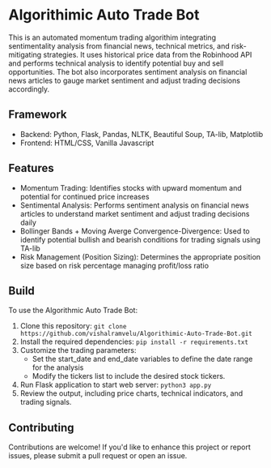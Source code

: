 # Algorithimic Auto Trade Bot

This is an automated momentum trading algorithim integrating sentimentality analysis from financial news, technical metrics, and risk-mitigating strategies. It uses historical price data from the Robinhood API and performs technical analysis to identify potential buy and sell opportunities. The bot also incorporates sentiment analysis on financial news articles to gauge market sentiment and adjust trading decisions accordingly.  

## Framework 
* Backend: Python, Flask, Pandas, NLTK, Beautiful Soup, TA-lib, Matplotlib
* Frontend: HTML/CSS, Vanilla Javascript

## Features 
* Momentum Trading: Identifies stocks with upward momentum and potential for continued price increases
* Sentimental Analysis: Performs sentiment analysis on financial news articles to understand market sentiment and adjust trading decisions daily
* Bollinger Bands + Moving Averge Convergence-Divergence: Used to identify potential bullish and bearish conditions for trading signals using TA-lib
* Risk Management (Position Sizing): Determines the appropriate position size based on risk percentage managing profit/loss ratio

## Build
To use the Algorithmic Auto Trade Bot:

1. Clone this repository: `git clone https://github.com/vishalramvelu/Algorithimic-Auto-Trade-Bot.git`
2. Install the required dependencies: `pip install -r requirements.txt`
3. Customize the trading parameters:
   * Set the start_date and end_date variables to define the date range for the analysis
   * Modify the tickers list to include the desired stock tickers.
4. Run Flask application to start web server: `python3 app.py`
5. Review the output, including price charts, technical indicators, and trading signals.

## Contributing
Contributions are welcome! If you'd like to enhance this project or report issues, please submit a pull request or open an issue.

  
